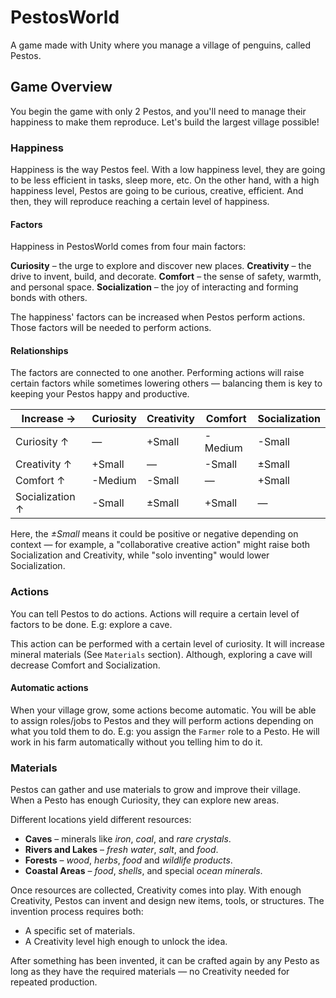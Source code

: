 # PestosWorld

A game made with Unity where you manage a village of penguins, called Pestos.

## Game Overview

You begin the game with only 2 Pestos, and you'll need to manage their happiness to make them reproduce. Let's build the largest village possible!

### Happiness

Happiness is the way Pestos feel.
With a low happiness level, they are going to be less efficient in tasks, sleep more, etc.
On the other hand, with a high happiness level, Pestos are going to be curious, creative, efficient. And then, they will reproduce reaching a certain level of happiness.

#### Factors

Happiness in PestosWorld comes from four main factors:

**Curiosity** – the urge to explore and discover new places.
**Creativity** – the drive to invent, build, and decorate.
**Comfort** – the sense of safety, warmth, and personal space.
**Socialization** – the joy of interacting and forming bonds with others.

The happiness' factors can be increased when Pestos perform actions.
Those factors will be needed to perform actions.

#### Relationships

The factors are connected to one another.
Performing actions will raise certain factors while sometimes lowering others — balancing them is key to keeping your Pestos happy and productive.

| Increase →      | Curiosity | Creativity | Comfort | Socialization |
| --------------- | --------- | ---------- | ------- | ------------- |
| Curiosity ↑     | —         | +Small     | -Medium | -Small        |
| Creativity ↑    | +Small    | —          | -Small  | ±Small        |
| Comfort ↑       | -Medium   | -Small     | —       | +Small        |
| Socialization ↑ | -Small    | ±Small     | +Small  | —             |

Here, the *±Small* means it could be positive or negative depending on context — for example, a "collaborative creative action" might raise both Socialization and Creativity, while "solo inventing" would lower Socialization.

### Actions

You can tell Pestos to do actions. Actions will require a certain level of factors to be done.
E.g: explore a cave.

This action can be performed with a certain level of curiosity.
It will increase mineral materials (See `Materials` section).
Although, exploring a cave will decrease Comfort and Socialization.

#### Automatic actions

When your village grow, some actions become automatic. You will be able to assign roles/jobs to Pestos and they will perform actions depending on what you told them to do.
E.g: you assign the `Farmer` role to a Pesto. He will work in his farm automatically without you telling him to do it.

### Materials

Pestos can gather and use materials to grow and improve their village. When a Pesto has enough Curiosity, they can explore new areas.

Different locations yield different resources:

- **Caves** – minerals like *iron*, *coal*, and *rare crystals*.
- **Rivers and Lakes** – *fresh water*, *salt*, and *food*.
- **Forests** – *wood*, *herbs*, *food* and *wildlife products*.
- **Coastal Areas** – *food*, *shells*, and special *ocean minerals*.

Once resources are collected, Creativity comes into play. With enough Creativity, Pestos can invent and design new items, tools, or structures. The invention process requires both:

- A specific set of materials.
- A Creativity level high enough to unlock the idea.

After something has been invented, it can be crafted again by any Pesto as long as they have the required materials — no Creativity needed for repeated production.
